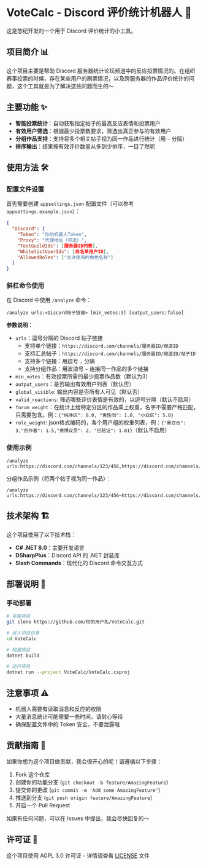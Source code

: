 # VoteCalc - Discord 评价统计机器人 🎀

这是悠纪开发的一个用于 Discord 评价统计的小工具。

## 项目简介 📊

这个项目主要是帮助 Discord 服务器统计论坛频道中的反应投票情况的。在组织赛事投票的时候，存在某些用户的刷票情况，以及跨服务器的作品评价统计的问题，这个工具就是为了解决这些问题而生的～

## 主要功能 ✨

- **智能投票统计**：自动获取指定帖子的最高反应表情和投票用户
- **有效用户筛选**：根据最少投票数要求，筛选出真正参与的有效用户
- **分组作品支持**：支持将多个相关帖子视为同一作品进行统计（用 `~` 分隔）
- **排序输出**：结果按有效评价数量从多到少排序，一目了然呢

## 使用方法 🛠️

### 配置文件设置

首先需要创建 `appsettings.json` 配置文件（可以参考 `appsettings.example.json`）：

```json
{
  "Discord": {
    "Token": "你的机器人Token",
    "Proxy": "代理地址（可选）",
    "TestGuildIds": [服务器ID列表],
    "WhitelistUserIds": [白名单用户ID],
    "AllowedRoles": ["允许使用的角色名称"]
  }
}
```

### 斜杠命令使用

在 Discord 中使用 `/analyze` 命令：

```
/analyze urls:<Discord帖子链接> [min_votes:3] [output_users:false]
```

**参数说明**：
- `urls`：逗号分隔的 Discord 帖子链接
  - 支持单个链接：`https://discord.com/channels/服务器ID/频道ID`
  - 支持汇总帖子：`https://discord.com/channels/服务器ID/频道ID/帖子ID`
  - 支持多个链接：用逗号 `,` 分隔
  - 支持分组作品：用波浪号 `~` 连接同一作品的多个链接
- `min_votes`：有效投票所需的最少投票作品数（默认为3）
- `output_users`：是否输出有效用户列表（默认否）
- `global_visible`: 输出内容是否所有人可见（默认否）
- `valid_reactions`: 筛选哪些评价表情是有效的，以逗号分隔（默认不启用）
- `forum_weight`：在统计上给特定分区的作品乘上权重，名字不需要严格匹配，只需要包含。例：`{"纯净区": 8.0, "男性向": 1.0, "小众区": 5.0}`
- `role_weight`: json格式编码的，各个用户组的权重列表，例：`{"黑百合": 3,"创作者": 1.5,"赛博议员": 2, "已验证": 1.01}`（默认不启用）

### 使用示例

```
/analyze urls:https://discord.com/channels/123/456,https://discord.com/channels/123/789
```

分组作品示例（将两个帖子视为同一作品）：
```
/analyze urls:https://discord.com/channels/123/456~https://discord.com/channels/123/789
```

## 技术架构 🏗️

这个项目使用了以下技术栈：
- **C# .NET 8.0**：主要开发语言
- **DSharpPlus**：Discord API 的 .NET 封装库
- **Slash Commands**：现代化的 Discord 命令交互方式

## 部署说明 🚀

### 手动部署

```bash
# 克隆项目
git clone https://github.com/你的用户名/VoteCalc.git

# 进入项目目录
cd VoteCalc

# 构建项目
dotnet build

# 运行项目
dotnet run --project VoteCalc/VoteCalc.csproj
```
## 注意事项 ⚠️

- 机器人需要有读取消息和反应的权限
- 大量消息统计可能需要一些时间，请耐心等待
- 确保配置文件中的 Token 安全，不要泄露哦

## 贡献指南 💝

如果你想为这个项目做贡献，我会很开心的呢！请遵循以下步骤：

1. Fork 这个仓库
2. 创建你的功能分支 (`git checkout -b feature/AmazingFeature`)
3. 提交你的更改 (`git commit -m 'Add some AmazingFeature'`)
4. 推送到分支 (`git push origin feature/AmazingFeature`)
5. 开启一个 Pull Request

如果有任何问题，可以在 Issues 中提出，我会尽快回复的～

## 许可证 📄

这个项目使用 AGPL 3.0 许可证 - 详情请查看 [LICENSE](LICENSE) 文件

